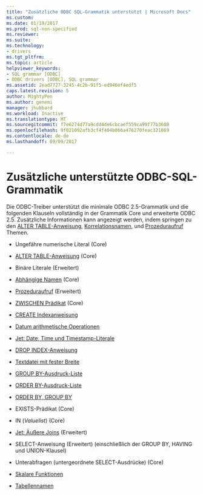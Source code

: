 ```yaml
---
title: "Zusätzliche ODBC SQL-Grammatik unterstützt | Microsoft Docs"
ms.custom: 
ms.date: 01/19/2017
ms.prod: sql-non-specified
ms.reviewer: 
ms.suite: 
ms.technology:
- drivers
ms.tgt_pltfrm: 
ms.topic: article
helpviewer_keywords:
- SQL grammar [ODBC]
- ODBC drivers [ODBC], SQL grammar
ms.assetid: 2ead7727-3245-4c2b-91f5-ed946ef4edf5
caps.latest.revision: 5
author: MightyPen
ms.author: genemi
manager: jhubbard
ms.workload: Inactive
ms.translationtype: MT
ms.sourcegitcommit: f7e6274d77a9cdd4de6cbcaef559ca99f77b3608
ms.openlocfilehash: 9f021092afb3cf4f404b066a476270feac321869
ms.contentlocale: de-de
ms.lasthandoff: 09/09/2017

---
```

# <a name="additional-supported-odbc-sql-grammar"></a>Zusätzliche unterstützte ODBC-SQL-Grammatik
Die ODBC-Treiber unterstützt die minimale ODBC 2.5-Grammatik und die folgenden Klauseln vollständig in der Grammatik Core und erweiterte ODBC 2.5. Zusätzliche Informationen kann angezeigt werden, indem springen zu den [ALTER TABLE-Anweisung](../../odbc/microsoft/alter-table-statement.md), [Korrelationsnamen](../../odbc/microsoft/correlation-names.md), und [Prozeduraufruf](../../odbc/microsoft/procedure-invocation.md) Themen.  
  
-   Ungefähre numerische Literal (Core)  
  
-   [ALTER TABLE-Anweisung](../../odbc/microsoft/alter-table-statement.md) (Core)  
  
-   Binäre Literale (Erweitert)  
  
-   [Abhängige Namen](../../odbc/microsoft/correlation-names.md) (Core)  
  
-   [Prozeduraufruf](../../odbc/microsoft/procedure-invocation.md) (Erweitert)  
  
-   [ZWISCHEN Prädikat](../../odbc/microsoft/between-predicate.md) (Core)  
  
-   [CREATE Indexanweisung](../../odbc/microsoft/create-index-statement.md)  
  
-   [Datum arithmetische Operationen](../../odbc/microsoft/date-arithmetic.md)  
  
-   [Jet: Date, Time und Timestamp-Literale](../../odbc/microsoft/jet-date-time-and-timestamp-literals.md)  
  
-   [DROP INDEX-Anweisung](../../odbc/microsoft/drop-index-statement.md)  
  
-   [Textdatei mit fester Breite](../../odbc/microsoft/fixed-width-text-file.md)  
  
-   [GROUP BY-Ausdruck-Liste](../../odbc/microsoft/group-by-expression-list.md)  
  
-   [ORDER BY-Ausdruck-Liste](../../odbc/microsoft/order-by-expression-list.md)  
  
-   [ORDER BY, GROUP BY](../../odbc/microsoft/order-by-with-group-by.md)  
  
-   EXISTS-Prädikat (Core)  
  
-   IN (*Valuelist*) (Core)  
  
-   [Jet: Äußere Joins](../../odbc/microsoft/jet-outer-joins.md) (Erweitert)  
  
-   SELECT-Anweisung (Erweitert) (einschließlich der GROUP BY, HAVING und UNION-Klausel)  
  
-   Unterabfragen (untergeordnete SELECT-Ausdrücke) (Core)  
  
-   [Skalare Funktionen](../../odbc/microsoft/scalar-functions.md)  
  
-   [Tabellennamen](../../odbc/microsoft/table-names.md)

